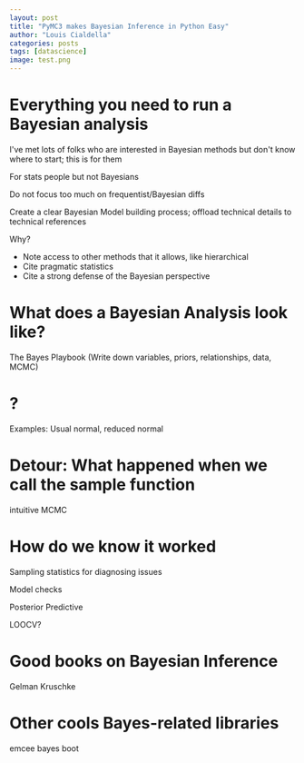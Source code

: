 ```yaml
---
layout: post
title: "PyMC3 makes Bayesian Inference in Python Easy"
author: "Louis Cialdella"
categories: posts
tags: [datascience]
image: test.png
---
```


# Everything you need to run a Bayesian analysis

I've met lots of folks who are interested in Bayesian methods but don't know where to start; this is for them

For stats people but not Bayesians

Do not focus too much on frequentist/Bayesian diffs

Create a clear Bayesian Model building process; offload technical details to technical references

Why?
* Note access to other methods that it allows, like hierarchical
* Cite pragmatic statistics
* Cite a strong defense of the Bayesian perspective

# What does a Bayesian Analysis look like?

The Bayes Playbook (Write down variables, priors, relationships, data, MCMC)

# ?

Examples: Usual normal, reduced normal

# Detour: What happened when we call the sample function

intuitive MCMC

# How do we know it worked

Sampling statistics for diagnosing issues

Model checks

Posterior Predictive

LOOCV?

# Good books on Bayesian Inference

Gelman
Kruschke

# Other cools Bayes-related libraries

emcee
bayes boot
